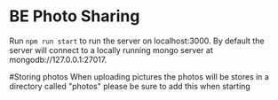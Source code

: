 # BE Photo Sharing
Run `npm run start` to run the server on localhost:3000.  By default the server will connect to a locally running mongo server at mongodb://127.0.0.1:27017.

#Storing photos
When uploading pictures the photos will be stores in a directory called "photos" please be sure to add this when starting
